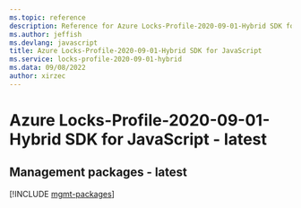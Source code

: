 ```yaml
---
ms.topic: reference
description: Reference for Azure Locks-Profile-2020-09-01-Hybrid SDK for JavaScript
ms.author: jeffish
ms.devlang: javascript
title: Azure Locks-Profile-2020-09-01-Hybrid SDK for JavaScript
ms.service: locks-profile-2020-09-01-hybrid
ms.data: 09/08/2022
author: xirzec
---
```

# Azure Locks-Profile-2020-09-01-Hybrid SDK for JavaScript - latest

## Management packages - latest
[!INCLUDE [mgmt-packages](locks-profile-2020-09-01-hybrid-mgmt-index.md)]